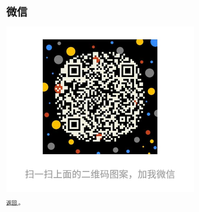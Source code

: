 <h1>微信</h1>
<img src="img/weixin.jpg" alt="Screenshot" width="500" />
<p> <a href="README.md">返回 </a>。</p>
